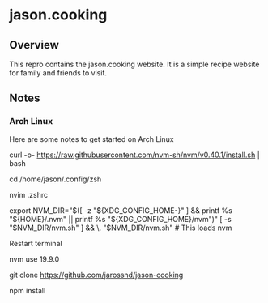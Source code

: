 # jason.cooking

## Overview

This repro contains the jason.cooking website. It is a simple recipe website for family and friends to visit.

## Notes

### Arch Linux

Here are some notes to get started on Arch Linux

curl -o- https://raw.githubusercontent.com/nvm-sh/nvm/v0.40.1/install.sh | bash

cd /home/jason/.config/zsh

nvim .zshrc

export NVM_DIR="$([ -z "${XDG_CONFIG_HOME-}" ] && printf %s "${HOME}/.nvm" || printf %s "${XDG_CONFIG_HOME}/nvm")"
[ -s "$NVM_DIR/nvm.sh" ] && \. "$NVM_DIR/nvm.sh" # This loads nvm

Restart terminal

nvm use 19.9.0

git clone https://github.com/jarossnd/jason-cooking

npm install

